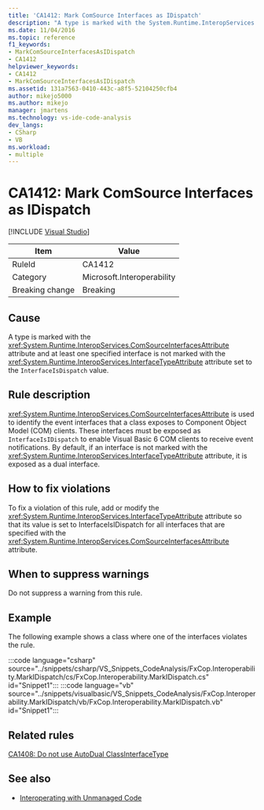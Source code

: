 ```yaml
---
title: 'CA1412: Mark ComSource Interfaces as IDispatch'
description: "A type is marked with the System.Runtime.InteropServices.ComSourceInterfacesAttribute attribute and at least one specified interface is not marked with the System.Runtime.InteropServices.InterfaceTypeAttribute attribute set to the InterfaceIsDispatch value."
ms.date: 11/04/2016
ms.topic: reference
f1_keywords:
- MarkComSourceInterfacesAsIDispatch
- CA1412
helpviewer_keywords:
- CA1412
- MarkComSourceInterfacesAsIDispatch
ms.assetid: 131a7563-0410-443c-a8f5-52104250cfb4
author: mikejo5000
ms.author: mikejo
manager: jmartens
ms.technology: vs-ide-code-analysis
dev_langs:
- CSharp
- VB
ms.workload:
- multiple
---
```

# CA1412: Mark ComSource Interfaces as IDispatch

 [!INCLUDE [Visual Studio](~/includes/applies-to-version/vs-windows-only.md)]

|Item|Value|
|-|-|
|RuleId|CA1412|
|Category|Microsoft.Interoperability|
|Breaking change|Breaking|

## Cause

A type is marked with the <xref:System.Runtime.InteropServices.ComSourceInterfacesAttribute> attribute and at least one specified interface is not marked with the <xref:System.Runtime.InteropServices.InterfaceTypeAttribute> attribute set to the `InterfaceIsDispatch` value.

## Rule description

<xref:System.Runtime.InteropServices.ComSourceInterfacesAttribute> is used to identify the event interfaces that a class exposes to Component Object Model (COM) clients. These interfaces must be exposed as `InterfaceIsIDispatch` to enable Visual Basic 6 COM clients to receive event notifications. By default, if an interface is not marked with the <xref:System.Runtime.InteropServices.InterfaceTypeAttribute> attribute, it is exposed as a dual interface.

## How to fix violations

To fix a violation of this rule, add or modify the <xref:System.Runtime.InteropServices.InterfaceTypeAttribute> attribute so that its value is set to InterfaceIsIDispatch for all interfaces that are specified with the <xref:System.Runtime.InteropServices.ComSourceInterfacesAttribute> attribute.

## When to suppress warnings

Do not suppress a warning from this rule.

## Example

The following example shows a class where one of the interfaces violates the rule.

:::code language="csharp" source="../snippets/csharp/VS_Snippets_CodeAnalysis/FxCop.Interoperability.MarkIDispatch/cs/FxCop.Interoperability.MarkIDispatch.cs" id="Snippet1":::
:::code language="vb" source="../snippets/visualbasic/VS_Snippets_CodeAnalysis/FxCop.Interoperability.MarkIDispatch/vb/FxCop.Interoperability.MarkIDispatch.vb" id="Snippet1":::

## Related rules

[CA1408: Do not use AutoDual ClassInterfaceType](../code-quality/ca1408.md)

## See also

- [Interoperating with Unmanaged Code](/dotnet/framework/interop/index)

